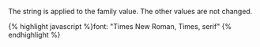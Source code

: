 <p class="b30" markdown="1">
The string is applied to the family value. The other values are not changed.
</p>
{% highlight javascript %}font: "Times New Roman, Times, serif"
{% endhighlight %}